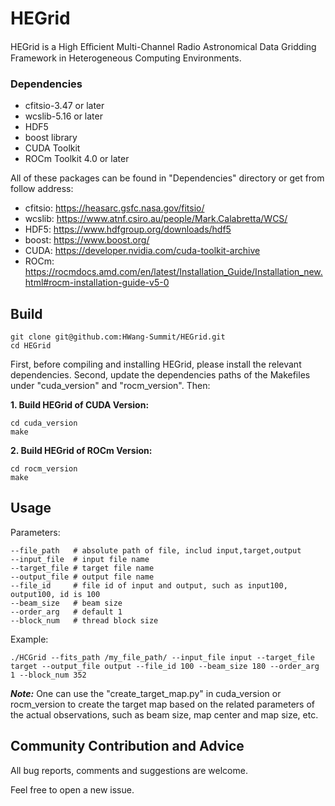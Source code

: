 # HEGrid

HEGrid is a High Eﬀicient Multi-Channel Radio Astronomical Data Gridding Framework in Heterogeneous Computing Environments.

### Dependencies

- cfitsio-3.47 or later
- wcslib-5.16 or later
- HDF5
- boost library
- CUDA Toolkit
- ROCm Toolkit 4.0 or later

All of these packages can be found in "Dependencies" directory or get from follow address:

- cfitsio: https://heasarc.gsfc.nasa.gov/fitsio/
- wcslib: https://www.atnf.csiro.au/people/Mark.Calabretta/WCS/
- HDF5: https://www.hdfgroup.org/downloads/hdf5
- boost: https://www.boost.org/
- CUDA: https://developer.nvidia.com/cuda-toolkit-archive
- ROCm: https://rocmdocs.amd.com/en/latest/Installation_Guide/Installation_new.html#rocm-installation-guide-v5-0

## Build

```shell
git clone git@github.com:HWang-Summit/HEGrid.git
cd HEGrid
```
First, before compiling and installing HEGrid, please install the relevant dependencies. Second, update the dependencies paths of the Makefiles under "cuda_version" and "rocm_version". Then:

**1. Build HEGrid of CUDA Version:**

```shell
cd cuda_version 
make
```
**2. Build HEGrid of ROCm Version:**

```shell
cd rocm_version 
make
```

## Usage

Parameters:

```shell
--file_path   # absolute path of file, includ input,target,output
--input_file  # input file name
--target_file # target file name
--output_file # output file name
--file_id	  # file id of input and output, such as input100, output100, id is 100
--beam_size	  # beam size
--order_arg   # default 1
--block_num   # thread block size
```

Example:

```shell
./HCGrid --fits_path /my_file_path/ --input_file input --target_file target --output_file output --file_id 100 --beam_size 180 --order_arg 1 --block_num 352
```

***Note:*** One can use the "create_target_map.py" in cuda_version or rocm_version to create the target map based on the related parameters of the actual observations, such as beam size, map center and map size, etc.

## Community Contribution and Advice

All bug reports, comments and suggestions are welcome.

Feel free to open a new issue.

